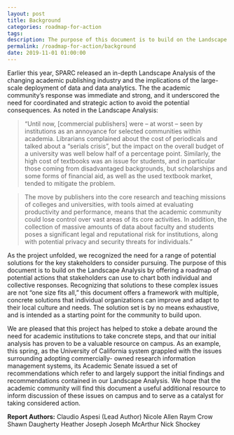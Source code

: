 ```yaml
---
layout: post
title: Background
categories: roadmap-for-action
tags:
description: The purpose of this document is to build on the Landscape Analysis by offering a roadmap of potential actions that stakeholders can use to chart both individual and collective responses.
permalink: /roadmap-for-action/background
date: 2019-11-01 01:00:00
---
```


Earlier this year, SPARC released an in-depth Landscape Analysis of the changing academic publishing industry and the implications of the large-scale deployment of data and data analytics. The the academic community’s response was immediate and strong, and it underscored the need for coordinated and strategic action to avoid the potential consequences. As noted in the Landscape Analysis:

> “Until now, [commercial publishers] were – at worst – seen by institutions as an annoyance for selected communities within academia. Librarians complained about the cost of periodicals and talked about a “serials crisis”, but the impact on the overall budget of a university was well below half of a percentage point. Similarly, the high cost of textbooks was an issue for students, and in particular those coming from disadvantaged backgrounds, but scholarships and some forms of financial aid, as well as the used textbook market, tended to mitigate the problem.

> The move by publishers into the core research and teaching missions of colleges and universities, with tools aimed at evaluating productivity and performance, means that the academic community could lose control over vast areas of its core activities. In addition, the collection of massive amounts of data about faculty and students poses a significant legal and reputational risk for institutions, along with potential privacy and security threats for individuals.”

As the project unfolded, we recognized the need for a range of potential solutions
for the key stakeholders to consider pursuing. The purpose of this document is to build on the Landscape Analysis by offering a roadmap of potential actions that stakeholders can use to chart both individual and collective responses. Recognizing that solutions to these complex issues are not “one size fits all,” this document offers a framework with multiple, concrete solutions that individual organizations can improve and adapt to their local culture and needs. The solution set is by no means exhaustive, and is intended as a starting point for the community to build upon.

We are pleased that this project has helped to stoke a debate around the need for academic institutions to take concrete steps, and that our initial analysis has proven to be a valuable resource on campus. As an example, this spring, as the University
of California system grappled with the issues surrounding adopting commercially- owned research information management systems, its Academic Senate issued a set of recommendations which refer to and largely support the initial findings and recommendations contained in our Landscape Analysis. We hope that the academic community will find this document a useful additional resource to inform discussion of these issues on campus and to serve as a catalyst for taking considered action.


**Report Authors:**
Claudio Aspesi (Lead Author)
Nicole Allen
Raym Crow
Shawn Daugherty
Heather Joseph
Joseph McArthur
Nick Shockey
